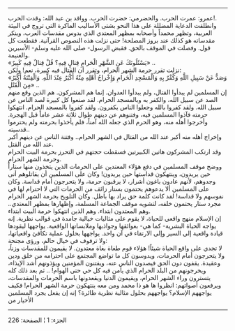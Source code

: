 ------------------------------------------------------------------------

عمرو: عمرت الحرب. والحضرمي: حضرت الحرب. وواقد بن عبد الله: وقدت
الحرب!.  
وانطلقت الدعاية المضللة على هذا النحو بشتى الأساليب الماكرة التي تروج في
البيئة العربية، وتظهر محمداً وأصحابه بمظهر المعتدي الذي بدوس مقدسات
العرب، وينكر مقدساته هو كذلك عند بروز المصلحة! حتى نزلت هذه النصوص
القرآنية. فقطعت كل قول. وفصلت في الموقف بالحق. فقبض الرسول- صلى الله
عليه وسلم- الأسيرين والغنيمة.  
«يَسْئَلُونَكَ عَنِ الشَّهْرِ الْحَرامِ قِتالٍ فِيهِ؟ قُلْ قِتالٌ فِيهِ كَبِيرٌ» ..  
نزلت تقرر حرمة الشهر الحرام، وتقرر أن القتال فيه كبيرة، نعم! ولكن:  
«وَصَدٌّ عَنْ سَبِيلِ اللَّهِ وَكُفْرٌ بِهِ وَالْمَسْجِدِ الْحَرامِ وَإِخْراجُ أَهْلِهِ مِنْهُ أَكْبَرُ عِنْدَ اللَّهِ.
وَالْفِتْنَةُ أَكْبَرُ مِنَ الْقَتْلِ» ..  
إن المسلمين لم يبدأوا القتال، ولم يبدأوا العدوان. إنما هم المشركون. هم
الذين وقع منهم الصد عن سبيل الله، والكفر به وبالمسجد الحرام. لقد صنعوا
كل كبيرة لصد الناس عن سبيل الله. ولقد كفروا بالله وجعلوا الناس يكفرون.
ولقد كفروا بالمسجد الحرام. انتهكوا حرمته فآذوا المسلمين فيه، وفتنوهم عن
دينهم طوال ثلاثة عشر عاماً قبل الهجرة. وأخرجوا أهله منه، وهو الحرم الذي
جعله الله آمناً، فلم يأخذوا بحرمته ولم يحترموا قدسيته..  
وإخراج أهله منه أكبر عند الله من القتال في الشهر الحرام.. وفتنة الناس عن
دينهم أكبر عند الله من القتل.  
وقد ارتكب المشركون هاتين الكبيرتين فسقطت حجتهم في التحرز بحرمة البيت
الحرام وحرمة الشهر الحرام.  
ووضح موقف المسلمين في دفع هؤلاء المعتدين على الحرمات الذين يتخذون منها
ستاراً حين يريدون، وينتهكون قداستها حين يريدون! وكان على المسلمين أن
يقاتلوهم أنى وجدوهم، لأنهم عادون باغون أشرار، لا يرقبون حرمة، ولا
يتحرجون أمام قداسة. وكان على المسلمين ألا يدعوهم يحتمون بستار زائف من
الحرمات التي لا احترام لها في نفوسهم ولا قداسة! لقد كانت كلمة حق يراد
بها باطل. وكان التلويح بحرمة الشهر الحرام مجرد ستار يحتمون خلفه، لتشويه
موقف الجماعة المسلمة، وإظهارها بمظهر المعتدي.. وهم المعتدون ابتداء. وهم
الذين انتهكوا حرمة البيت ابتداء.  
إن الإسلام منهج واقعي للحياة، لا يقوم على مثاليات خيالية جامدة في قوالب
نظرية. إنه يواجه الحياة البشرية- كما هي- بعوائقها وجواذبها وملابساتها
الواقعية. يواجهها ليقودها قيادة واقعية إلى السير وإلى الارتقاء في آن
واحد. يواجهها بحلول عملية تكافئ واقعياتها، ولا ترفوف في خيال حالم، ورؤى
مجنحة:  
لا تجدي على واقع الحياة شيئاً! هؤلاء قوم طغاة بغاة معتدون. لا يقيمون
للمقدسات وزناً، ولا يتحرجون أمام الحرمات، ويدوسون كل ما تواضع المجتمع على
احترامه من خلق ودين وعقيدة. يقفون دون الحق فيصدون الناس عنه، ويفتنون
المؤمنين ويؤذونهم أشد الإيذاء، ويخرجونهم من البلد الحرام الذي يأمن فيه
كل حي حتى الهوام! .. ثم بعد ذلك كله يتسترون وراء الشهر الحرام، ويقيمون
الدنيا ويقعدونها باسم الحرمات والمقدسات، ويرفعون أصواتهم: انظروا ها هو
ذا محمد ومن معه ينتهكون حرمة الشهر الحرام! فكيف يواجههم الإسلام؟ يواجههم
بحلول مثالية نظرية طائرة؟ إنه إن يفعل يجرد المسلمين الأخيار من

------------------------------------------------------------------------

الجزء: 1 ¦ الصفحة: 226
